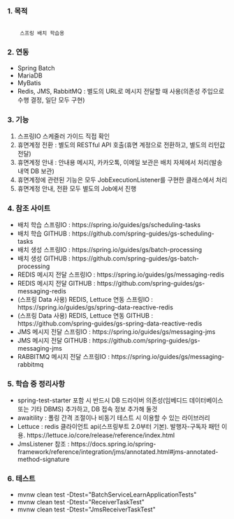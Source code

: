 ### 1. 목적
<code>
	스프링 배치 학습용
</code>

### 2. 연동
<ul>
	<li>Spring Batch</li>
	<li>MariaDB</li>
	<li>MyBatis</li>
	<li>Redis, JMS, RabbitMQ : 별도의 URL로 메시지 전달할 때 사용(의존성 주입으로 수행 결정, 일단 모두 구현)</li>
</ul>

### 3. 기능

<ol>
	<li>스프링IO 스케줄러 가이드 직접 확인</li>
	<li>휴면계정 전환 : 별도의 RESTful API 호출(휴면 계정으로 전환하고, 별도의 리턴값 전달)</li>
	<li>휴면계정 안내 : 안내용 메시지, 카카오톡, 이메일 보관은 배치 자체에서 처리(발송 내역 DB 보관)</li>
	<li>휴면계정에 관련된 기능은 모두 JobExecutionListener를 구현한 클래스에서 처리</li>
	<li>휴면계정 안내, 전환 모두 별도의 Job에서 진행</li>
</ol>

### 4. 참조 사이트

<ul>
	<li>배치 학습 스프링IO : https://spring.io/guides/gs/scheduling-tasks</li>
	<li>배치 학습 GITHUB : https://github.com/spring-guides/gs-scheduling-tasks</li>
	<li>배치 생성 스프링IO : https://spring.io/guides/gs/batch-processing</li>
	<li>배치 생성 GITHUB : https://github.com/spring-guides/gs-batch-processing</li>	
	<li>REDIS 메시지 전달 스프링IO : https://spring.io/guides/gs/messaging-redis</li>	
	<li>REDIS 메시지 전달 GITHUB : https://github.com/spring-guides/gs-messaging-redis</li>
	<li>(스프링 Data 사용) REDIS, Lettuce 연동 스프링IO : https://spring.io/guides/gs/spring-data-reactive-redis</li>
	<li>(스프링 Data 사용) REDIS, Lettuce 연동 GITHUB : https://github.com/spring-guides/gs-spring-data-reactive-redis</li>	
	<li>JMS 메시지 전달 스프링IO : https://spring.io/guides/gs/messaging-jms</li>
	<li>JMS 메시지 전달 GITHUB : https://github.com/spring-guides/gs-messaging-jms</li>	
	<li>RABBITMQ 메시지 전달 스프링IO : https://spring.io/guides/gs/messaging-rabbitmq</li>	
</ul>

### 5. 학습 중 정리사항

<ul>
	<li>spring-test-starter 포함 시 반드시 DB 드라이버 의존성(임베디드 데이터베이스 또는 기타 DBMS) 추가하고, DB 접속 정보 추가해 둘것</li>
	<li>awaitility : 폴링 간격 조절이나 비동기 테스트 시 이용할 수 있는 라이브러리</li>
	<li>Lettuce : redis 클라이언트 api(스프링부트 2.0부터 기본). 발행자-구독자 패턴 이용. https://lettuce.io/core/release/reference/index.html</li>
	<li>JmsListener 참조 : https://docs.spring.io/spring-framework/reference/integration/jms/annotated.html#jms-annotated-method-signature</li>
</ul>

### 6. 테스트

<ul>
	<li>mvnw clean test -Dtest="BatchServiceLearnApplicationTests"</li>
	<li>mvnw clean test -Dtest="ReceiverTaskTest"</li>
	<li>mvnw clean test -Dtest="JmsReceiverTaskTest"</li>
</ul>

